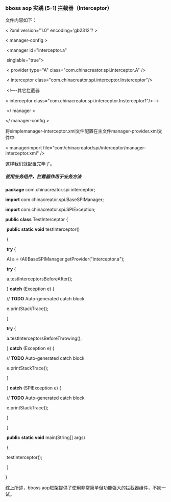 ### bboss aop 实践 (5-1) 拦截器（Interceptor）

文件内容如下：

< ?xml version="1.0" encoding='gb2312'? >

< manager-config >

​    <manager id="interceptor.a"

​       singlable="true">

​       < provider type="A" class="com.chinacreator.spi.interceptor.A" />

​       < interceptor class="com.chinacreator.spi.interceptor.Insterceptor"/>

​       <!—-其它拦截器

< interceptor class="com.chinacreator.spi.interceptor.Insterceptor1"/>-->    

​    </ manager >

</ manager-config > 

将simplemanager-interceptor.xml文件配置在主文件manager-provider.xml文件中:

< managerimport file="com/chinacreator/spi/interceptor/manager-interceptor.xml" />

这样我们就配置完毕了。 

##### 使用业务组件，拦截器作用于业务方法 

**package** com.chinacreator.spi.interceptor; 

**import** com.chinacreator.spi.BaseSPIManager;

**import** com.chinacreator.spi.SPIException; 

**public** **class** TestInterceptor {

​    **public** **static** **void** testInterceptor()

​    {

​       **try** {

​           AI a = (AI)BaseSPIManager.getProvider("interceptor.a");

​           **try** {

​              a.testInterceptorsBeforeAfter();

​           } **catch** (Exception e) {

​              // **TODO** Auto-generated catch block

​              e.printStackTrace();

​           }

​           **try** {

​              a.testInterceptorsBeforeThrowing();

​           } **catch** (Exception e) {

​              // **TODO** Auto-generated catch block

​              e.printStackTrace();

​           }

​       } **catch** (SPIException e) {

​           // **TODO** Auto-generated catch block

​           e.printStackTrace();

​       }

​    }

​    **public** **static** **void** main(String[] args)

​    {

​       testInterceptor();

​    } 

} 

综上所述，bboss aop框架提供了使用非常简单但功能强大的拦截器组件，不妨一试。